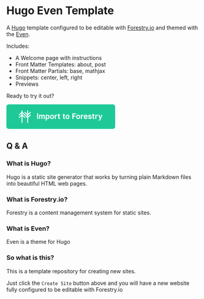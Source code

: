 # Hugo Even Template

A [Hugo](https://gohugo.io) template configured to be editable with 
[Forestry.io](https://forestry.io)
and themed with the [Even](https://themes.gohugo.io/hugo-theme-even/).

Includes:

* A Welcome page with instructions
* Front Matter Templates: about, post
* Front Matter Partials: base, mathjax
* Snippets: center, left, right
* Previews

Ready to try it out?

<a href="https://app.forestry.io/quick-start?repo=ncphillips/hugo-even-template&engine=hugo&version=0.42.1" target="_blank">
<img src="./import-to-forestry-button_green.svg" />
</a>


## Q & A


### What is Hugo?

Hugo is a static site generator that works by turning
plain Markdown files into beautiful HTML web pages.

### What is Forestry.io?

Forestry is a content management system for static sites.

### What is Even?

Even is a theme for Hugo

### So what is this?

This is a template repository for creating new sites. 

Just click the `Create Site` button above and you will have 
a new website fully configured to be editable with Forestry.io
